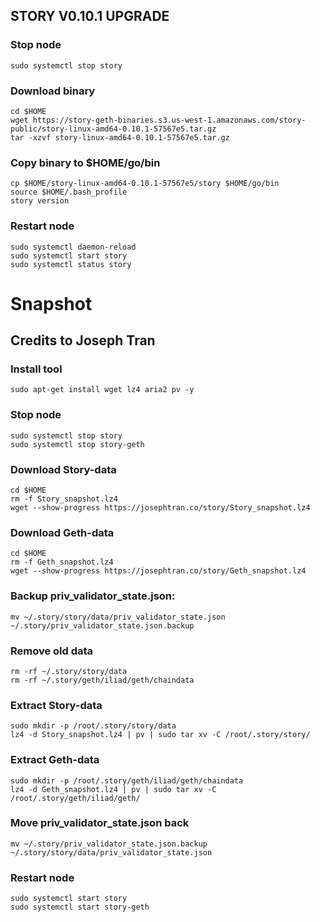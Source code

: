 ## STORY V0.10.1 UPGRADE

### Stop node
```
sudo systemctl stop story
```

### Download binary

```
cd $HOME
wget https://story-geth-binaries.s3.us-west-1.amazonaws.com/story-public/story-linux-amd64-0.10.1-57567e5.tar.gz
tar -xzvf story-linux-amd64-0.10.1-57567e5.tar.gz
```

### Copy binary to $HOME/go/bin

```
cp $HOME/story-linux-amd64-0.10.1-57567e5/story $HOME/go/bin
source $HOME/.bash_profile
story version
```

### Restart node
```
sudo systemctl daemon-reload
sudo systemctl start story
sudo systemctl status story
```

# Snapshot

## Credits to Joseph Tran
### Install tool
```
sudo apt-get install wget lz4 aria2 pv -y
```
### Stop node
```
sudo systemctl stop story
sudo systemctl stop story-geth
```
### Download Story-data
```
cd $HOME
rm -f Story_snapshot.lz4
wget --show-progress https://josephtran.co/story/Story_snapshot.lz4
```
### Download Geth-data
```
cd $HOME
rm -f Geth_snapshot.lz4
wget --show-progress https://josephtran.co/story/Geth_snapshot.lz4
```
### Backup priv_validator_state.json:
```
mv ~/.story/story/data/priv_validator_state.json ~/.story/priv_validator_state.json.backup
```
### Remove old data
```
rm -rf ~/.story/story/data
rm -rf ~/.story/geth/iliad/geth/chaindata
```
### Extract Story-data
```
sudo mkdir -p /root/.story/story/data
lz4 -d Story_snapshot.lz4 | pv | sudo tar xv -C /root/.story/story/
```
### Extract Geth-data
```
sudo mkdir -p /root/.story/geth/iliad/geth/chaindata
lz4 -d Geth_snapshot.lz4 | pv | sudo tar xv -C /root/.story/geth/iliad/geth/
```
### Move priv_validator_state.json back
```
mv ~/.story/priv_validator_state.json.backup ~/.story/story/data/priv_validator_state.json
```
### Restart node
```
sudo systemctl start story
sudo systemctl start story-geth
```

